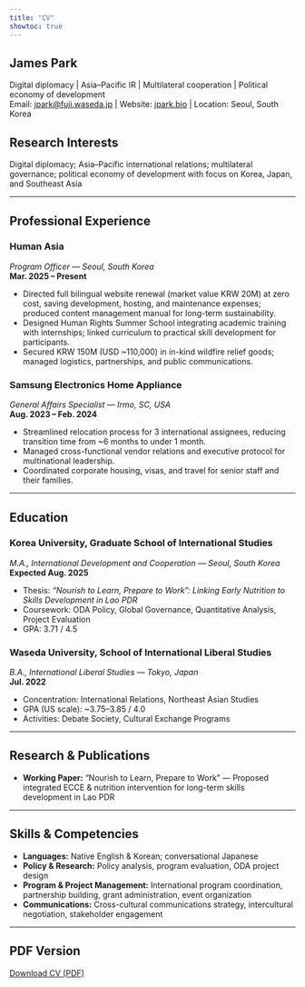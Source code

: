 ```yaml
---
title: "CV"
showtoc: true
---
```


## James Park
Digital diplomacy | Asia–Pacific IR | Multilateral cooperation | Political economy of development  
Email: jpark@fuji.waseda.jp | Website: [jpark.bio](https://jpark.bio) | Location: Seoul, South Korea  

## Research Interests
Digital diplomacy; Asia–Pacific international relations; multilateral governance; political economy of development with focus on Korea, Japan, and Southeast Asia

---

## Professional Experience

### Human Asia  
*Program Officer — Seoul, South Korea*  
**Mar. 2025 – Present**

- Directed full bilingual website renewal (market value KRW 20M) at zero cost, saving development, hosting, and maintenance expenses; produced content management manual for long-term sustainability.
- Designed Human Rights Summer School integrating academic training with internships; linked curriculum to practical skill development for participants.
- Secured KRW 150M (USD ~110,000) in in-kind wildfire relief goods; managed logistics, partnerships, and public communications.

### Samsung Electronics Home Appliance  
*General Affairs Specialist — Irmo, SC, USA*  
**Aug. 2023 – Feb. 2024**

- Streamlined relocation process for 3 international assignees, reducing transition time from ~6 months to under 1 month.
- Managed cross-functional vendor relations and executive protocol for multinational leadership.
- Coordinated corporate housing, visas, and travel for senior staff and their families.

---

## Education

### Korea University, Graduate School of International Studies  
*M.A., International Development and Cooperation — Seoul, South Korea*  
**Expected Aug. 2025**

- Thesis: *“Nourish to Learn, Prepare to Work”: Linking Early Nutrition to Skills Development in Lao PDR*
- Coursework: ODA Policy, Global Governance, Quantitative Analysis, Project Evaluation
- GPA: 3.71 / 4.5

### Waseda University, School of International Liberal Studies  
*B.A., International Liberal Studies — Tokyo, Japan*  
**Jul. 2022**

- Concentration: International Relations, Northeast Asian Studies
- GPA (US scale): ~3.75–3.85 / 4.0
- Activities: Debate Society, Cultural Exchange Programs

---

## Research & Publications
- **Working Paper:** “Nourish to Learn, Prepare to Work” — Proposed integrated ECCE & nutrition intervention for long-term skills development in Lao PDR

---

## Skills & Competencies
- **Languages:** Native English & Korean; conversational Japanese
- **Policy & Research:** Policy analysis, program evaluation, ODA project design
- **Program & Project Management:** International program coordination, partnership building, grant administration, event organization
- **Communications:** Cross-cultural communications strategy, intercultural negotiation, stakeholder engagement

---

## PDF Version
[Download CV (PDF)](/files/james-park-cv.pdf)
